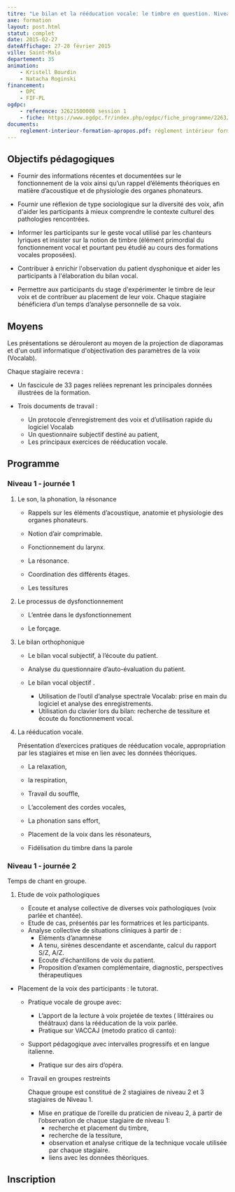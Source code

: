 ```yaml
---
titre: "Le bilan et la rééducation vocale: le timbre en question. Niveau 1"
axe: formation
layout: post.html
statut: complet
date: 2015-02-27
dateAffichage: 27-28 février 2015
ville: Saint-Malo
departement: 35
animation: 
    - Kristell Bourdin
    - Natacha Roginski
financement:
    - DPC
    - FIF-PL
ogdpc:
    - reference: 32621500008 session 1
    - fiche: https://www.ogdpc.fr/index.php/ogdpc/fiche_programme/2263/64210
documents:
    reglement-interieur-formation-apropos.pdf: réglement intérieur formation "a propos"
--- 
```

<!-- Animé par Kristell Bourdin et Natacha Roginski, orthophonistes -->
<!-- A St Malo, 27 et 28 février 2015 -->

## Objectifs pédagogiques

- Fournir des informations récentes et documentées  sur le fonctionnement de la voix ainsi qu’un rappel d’éléments théoriques en matière d’acoustique et de physiologie des organes phonateurs.

- Fournir une réflexion de type sociologique sur la diversité des voix, afin d'aider les participants à mieux comprendre le contexte culturel des pathologies rencontrées.

- Informer les participants sur le geste vocal utilisé par les chanteurs lyriques et insister sur la notion de timbre (élément primordial du fonctionnement vocal et pourtant peu étudié au cours des formations vocales proposées).

- Contribuer à enrichir l'observation du patient dysphonique et aider les participants à l'élaboration du bilan vocal.

- Permettre aux participants du stage d'expérimenter le timbre de leur voix et de contribuer au placement de leur voix. Chaque stagiaire bénéficiera d’un temps d’analyse personnelle de sa voix.

## Moyens

Les présentations se dérouleront au moyen de la projection de diaporamas et d'un outil informatique d'objectivation des paramètres de la voix (Vocalab).

Chaque stagiaire recevra :

- Un fascicule de 33 pages reliées reprenant les principales données illustrées 
de la formation.

- Trois documents de travail :
    -  Un protocole d’enregistrement des voix et d’utilisation rapide du logiciel Vocalab
    -  Un questionnaire subjectif destiné au patient,
    -  Les principaux exercices de rééducation vocale.

## Programme

### Niveau 1 - journée 1

1. Le son, la phonation, la résonance

    - Rappels sur les éléments d’acoustique, anatomie et physiologie des organes phonateurs.
    
    - Notion d’air comprimable.
    
    - Fonctionnement du larynx.
    
    - La résonance.
    
    - Coordination des différents étages.
    
    - Les tessitures

2.  Le processus de dysfonctionnement

    - L’entrée dans le dysfonctionnement
     
    - Le forçage.
     
3.  Le bilan orthophonique

    - Le bilan vocal subjectif, à l’écoute du patient.
    
    - Analyse du questionnaire d’auto-évaluation du patient.
    
    - Le bilan vocal objectif .
        - Utilisation de l’outil d’analyse spectrale Vocalab: prise en main du logiciel et analyse 
    des enregistrements.
        - Utilisation du clavier lors du bilan: recherche de tessiture et écoute du fonctionnement 
    vocal.

4.  La rééducation vocale.

    Présentation d’exercices pratiques de rééducation vocale, appropriation par les stagiaires et mise en lien avec les données théoriques.

    - La relaxation,
    
    - la respiration,
    
    - Travail du souffle,
    
    - L’accolement des cordes vocales,  
    
    - La phonation sans effort,
    
    - Placement de la voix dans les résonateurs,
    
    - Fidélisation du timbre dans la parole

### Niveau 1 - journée 2

Temps de chant en groupe.

1. Etude de voix pathologiques

    - Ecoute et analyse collective de diverses voix pathologiques (voix parlée et chantée).
    - Etude de cas, présentés par les formatrices et les participants.
    - Analyse collective de situations cliniques à partir de :
        - Eléments d’anamnèse    
        - A tenu, sirènes descendante et ascendante, calcul du rapport S/Z, A/Z.
        - Ecoute d’échantillons de voix du patient.
        - Proposition d’examen complémentaire, diagnostic, perspectives thérapeutiques

- Placement de la voix des participants : le tutorat.
    - Pratique vocale de groupe avec:
        - L’apport de la lecture à voix projetée de textes ( littéraires ou théâtraux) dans la 
rééducation de la voix parlée.
        - Pratique sur VACCAJ (metodo pratico di canto):
    - Support pédagogique avec intervalles progressifs et en langue italienne.
        - Pratique sur des airs d’opéra.

    - Travail en groupes restreints

        Chaque groupe est constitué de 2 stagiaires de niveau 2 et 3 stagiaires de Niveau 1.
        - Mise en pratique de l’oreille du praticien de niveau 2, à partir de l’observation de chaque stagiaire de niveau 1:
            - recherche et placement du timbre, 
            - recherche de la tessiture,
            - observation et analyse critique de la technique vocale utilisée par chaque stagiaire.
            - liens avec les données théoriques.

## Inscription

<!--Formation accessible en DPC et en FIF-PL-->
<!--
Inscription sur le site [ogdpc](http://www.ogdpc.fr/)

[fiche ogdpc](https://www.ogdpc.fr/index.php/ogdpc/fiche_programme/2263/64210)

N° de référence du programme : 32621500008 session 1
-->